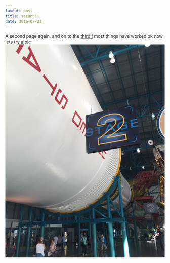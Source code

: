 ```yaml
---
layout: post
title: second!!
date: 2016-07-31
---
```


A second page again. and on to the [third!!](http://localhost:4000/2016/07/31/third!!!)
most things have worked ok now lets try a pic
![saturn V](/img/IMG_0008.jpg)
